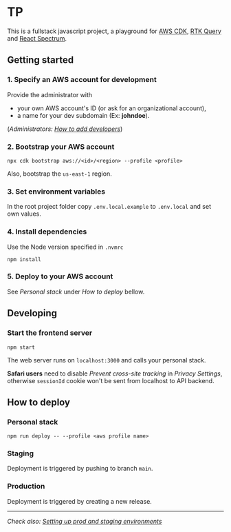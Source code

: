 # TP

This is a fullstack javascript project, a playground for [AWS CDK](https://aws.amazon.com/cdk), [RTK Query](https://redux-toolkit.js.org/rtk-query/overview) and [React Spectrum](https://react-spectrum.adobe.com).

## Getting started

### 1. Specify an AWS account for development
Provide the administrator with
* your own AWS account's ID (or ask for an organizational account),
* a name for your dev subdomain (Ex: **johndoe**).

(*Administrators: [How to add developers](README-prod-setup.md#how-to-add-developers-to-project)*)

### 2. Bootstrap your AWS account

`npx cdk bootstrap aws://<id>/<region> --profile <profile>`

Also, bootstrap the `us-east-1` region.

### 3. Set environment variables

In the root project folder copy `.env.local.example` to `.env.local` and set own values.

### 4. Install dependencies

Use the Node version specified in `.nvmrc`

`npm install`

### 5. Deploy to your AWS account

See *Personal stack* under *How to deploy* bellow.

## Developing

### Start the frontend server

`npm start`

The web server runs on `localhost:3000` and calls your personal stack.

**Safari users** need to disable *Prevent cross-site tracking* in *Privacy Settings*, otherwise  `sessionId` cookie won't be sent from localhost to API backend.

## How to deploy

### Personal stack

`npm run deploy -- --profile <aws profile name>`


### Staging
Deployment is triggered by pushing to branch `main`.

### Production
Deployment is triggered by creating a new release.

----

*Check also: [Setting up prod and staging environments](README-prod-setup.md)*

